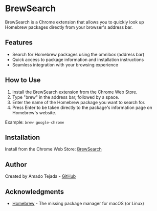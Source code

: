 # BrewSearch

BrewSearch is a Chrome extension that allows you to quickly look up Homebrew packages directly from your browser's address bar.

## Features

- Search for Homebrew packages using the omnibox (address bar)
- Quick access to package information and installation instructions
- Seamless integration with your browsing experience

## How to Use

1. Install the BrewSearch extension from the Chrome Web Store.
2. Type "brew" in the address bar, followed by a space.
3. Enter the name of the Homebrew package you want to search for.
4. Press Enter to be taken directly to the package's information page on Homebrew's website.

Example: `brew google-chrome`

## Installation

Install from the Chrome Web Store: [BrewSearch](https://chromewebstore.google.com/detail/brewsearch/jpnifknnpmljbddpninifkobmcoocddm)

## Author

Created by Amado Tejada - [GitHub](https://github.com/amadotejada)

## Acknowledgments

- [Homebrew](https://brew.sh/) - The missing package manager for macOS (or Linux)
